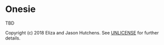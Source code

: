 # Onesie

TBD

Copyright (c) 2018 Eliza and Jason Hutchens. See [UNLICENSE](https://github.com/kranzky/insoluble/blob/master/UNLICENSE) for further details.
